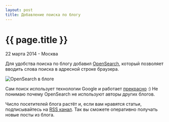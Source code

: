 ```yaml
---
layout: post
title: Добавление поиска по блогу
---
```


{{ page.title }}
================

<p class="meta">22 марта 2014 - Москва</p>

Для удобства поиска по блогу добавил [OpenSearch](http://ru.wikipedia.org/wiki/OpenSearch),
который позволяет вводить слова поиска в адресной строке браузера.

<img src="http://blog.bronevichok.ru/images/opensearch.png" alt="OpenSearch в блоге">

Сам поиск использует технологии Google и работает
[прекрасно](https://www.google.com/search?q=site:blog.bronevichok.ru%20opensearch) :)
Не понимаю почему OpenSearch не используют авторы других блогов.

Число посетителей блога растёт и, если вам нравятся статьи,
подписывайтесь на [RSS канал](http://feeds.feedburner.com/bronevichok).
Так вы сможете оперативно получать новые посты из блога.
